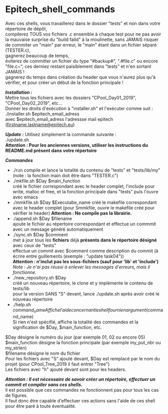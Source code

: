 # Epitech_shell_commands
Avec ces shells, vous travaillerez dans le dossier "tests" et non dans votre répertoire de dépôt,  
  compilerez TOUS vos fichiers .c ensemble à chaque test pour ne pas avoir la mauvaise surprise du "build faild" à la moulinette, sans JAMAIS risquer de commiter un "main" par erreur, le "main" étant dans un fichier séparé (TESTER.c),  
  gagnerez beaucoup de temps,  
  éviterez de committer un fichier du type "#backup#", ".#file.c" ou encore "file.c~", ces derniez restant paisiblement dans "tests" et n'en sortant JAMAIS !  
  gagnerez du temps dans création du header que vous n'aurez plus qu'à vérifier, et pour créer un début de la fonction principale !  

***Installation :***  
Mettre tous les fichiers avec les dossiers "CPool_Day01_2019", "CPool_Day02_2019", etc...  
Donner les droits d'exécution à "installer.sh" et l'exécuter comme suit :  
./installer.sh $epitech_email_adress  
avec $epitech_email_adress l'adressse mail epitech (firstname.lastname@epitech.eu)

***Update :***
Utilisez simplement la commande suivante :  
./update.sh  
**Attention : Pour les anciennes versions, utiliser les instructions du README.md présent dans votre répertoire**  
  
***Commandes***
- ./run
  compile et lance la totalité du contenu de "tests" et "tests/lib/my" (note : la fonction main doit être dans "TESTER.c")
- ./mkfile.sh $Day $main_function  
  créé le fichier correspondant avec le header complet, l'include pour write, malloc et free, et la fonction principale dans "tests" puis l'ouvre avec emacs  
- ./mmkfile.sh $Day $Executabe_name
  créé le makefile correspondant avec le header complet (pour Smmkfile, ouvre le makefile créé pour vérifier le header)
  **Attention : Ne compile pas la librairie.**
- ./append.sh $Day $filename  
  ajoute le fichier au répertoire correspondant et effectue un commmit avec un message généré automatiquement  
- ./sync.sh $Day $comment  
  met à jour tous les **fichiers** déjà **présents dans le répertoire désigné** avec ceux de "tests"  
    effectue un commit avec $comment comme description du commit (à écrire entre guillements (exemple : "update task04"))  
      **Attention : n'inclut pas les sous-fichiers (sauf pour 'lib' et 'include')**  
      *Note : Je n'ai pas réussi à enlever les messages d'erreurs, mais il fonctionne.*  
- ./new_repository.sh $Day  
  créé un nouveau répertoire, le clone et y implémente le contenu de tests/lib  
  pour la version SANS "S" devant, lance ./update.sh après avoir créé le nouveau répertoire  
- ./help.sh $command_name  
  Affiche l'aide concernant le shell fourni en argument ($command_name)  
  Si rien n'est spécifié, affiche la totalité des commandes et la signification de $Day, $main_function, etc.  

$Day désigne le numéro du jour (par exemple 01, 02 ou encore 05)  
$main_function désigne la fonction principale (par exemple my_put_nbr ou my_strlen)  
$filename désigne le nom du fichier  
Pour les fichiers avec "S" ajouté devant, $Day est remplacé par le nom du projet (pour CPool_Tree_2019 il faut entrer "Tree")  
Les fichiers avec "h" ajouté devant sont pour les headers.

***Attention : Il est nécessaire de savoir créer un répertoire, effectuer un commit et compiler sans ces shells.***  
Il est possible que ces commandes ne fonctionnent pas pour tous les cas de figures.  
Il faut donc être capable d'effectuer ces actions sans l'aide de ces shell pour être paré à toute éventualité.
